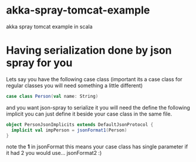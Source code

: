 akka-spray-tomcat-example
=========================

akka spray tomcat example in scala

# Having serialization done by json spray for you

Lets say you have the following case class (important its a case class for regular classes you will need something a little different)

```scala
case class Person(val name: String)
```

and you want json-spray to serialize it you will need the define the following implicit
you can just define it beside your case class in the same file.

```scala
object PersonJsonImplicits extends DefaultJsonProtocol {
  implicit val impPerson = jsonFormat1(Person)
}
```

note the **1** in jsonFormat this means your case class has single parameter if it had 2  you would use... jsonFormat2 :)